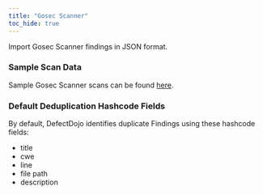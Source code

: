 ```yaml
---
title: "Gosec Scanner"
toc_hide: true
---
```

Import Gosec Scanner findings in JSON format.

### Sample Scan Data
Sample Gosec Scanner scans can be found [here](https://github.com/DefectDojo/django-DefectDojo/tree/master/unittests/scans/gosec).

### Default Deduplication Hashcode Fields
By default, DefectDojo identifies duplicate Findings using these hashcode fields:

- title
- cwe
- line
- file path
- description
